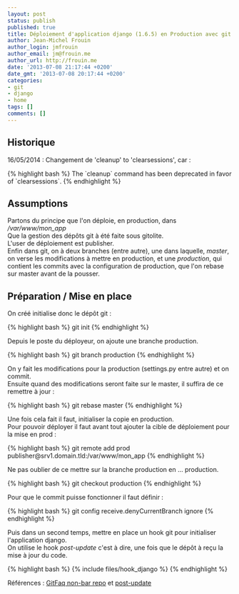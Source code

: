```yaml
---
layout: post
status: publish
published: true
title: Déploiement d'application django (1.6.5) en Production avec git
author: Jean-Michel Frouin
author_login: jmfrouin
author_email: jm@frouin.me
author_url: http://frouin.me
date: '2013-07-08 21:17:44 +0200'
date_gmt: '2013-07-08 20:17:44 +0200'
categories:
- git
- django
- home
tags: []
comments: []
---
```

<h2>Historique</h2>
<p>16/05/2014 : Changement de 'cleanup' to 'clearsessions', car : </p>
<!--more-->
{% highlight bash %}
The `cleanup` command has been deprecated in favor of `clearsessions`.
{% endhighlight %}
<h2>Assumptions</h2>
<p>Partons du principe que l'on déploie, en production, dans <em>/var/www/mon_app</em><br />
Que la gestion des dépôts git à été faite sous gitolite.<br />
L'user de déploiement est publisher.<br />
Enfin dans git, on à deux branches (entre autre), une dans laquelle, <em>master</em>, on verse les modifications à mettre en production, et une <em>production</em>, qui contient les commits avec la configuration de production, que l'on rebase sur master avant de la pousser.</p>
<h2>Préparation / Mise en place</h2>
<p>On créé initialise donc le dépôt git :</p>
{% highlight bash %}
git init
{% endhighlight %}
<p>Depuis le poste du déployeur, on ajoute une branche production.</p>
{% highlight bash %}
git branch production
{% endhighlight %}
<p>On y fait les modifications pour la production (settings.py entre autre) et on commit.<br />
Ensuite quand des modifications seront faite sur le master, il suffira de ce remettre à jour :</p>
{% highlight bash %}
git rebase master
{% endhighlight %}
<p>Une fois cela fait il faut, initialiser la copie en production.<br />
Pour pouvoir déployer il faut avant tout ajouter la cible de déploiement pour la mise en prod :</p>
{% highlight bash %}
git remote add prod publisher@srv1.domain.tld:/var/www/mon_app
{% endhighlight %}
<p>Ne pas oublier de ce mettre sur la branche production en ... production.</p>
{% highlight bash %}
git checkout production
{% endhighlight %}
<p>Pour que le commit puisse fonctionner il faut définir :</p>
{% highlight bash %}
git config receive.denyCurrentBranch ignore
{% endhighlight %}
<p>Puis dans un second temps, mettre en place un hook git pour initialiser l'application django.<br />
On utilise le hook <em>post-update</em> c'est à dire, une fois que le dépôt à reçu la mise à jour du code.</p>
{% highlight bash %}
  {% include files/hook_django %}
{% endhighlight %}

<p>Références : <a href="https://git.wiki.kernel.org/index.php/GitFaq#non-bare" target="_blank">GitFaq non-bar repo</a> et <a href="http://utsl.gen.nz/git/post-update" target="_blank">post-update</a></p>
<!-- Matomo -->
<script type="text/javascript">
  var _paq = window._paq || [];
  /* tracker methods like "setCustomDimension" should be called before "trackPageView" */
  _paq.push(['trackPageView']);
  _paq.push(['enableLinkTracking']);
  (function() {
    var u="//stats.frouin.me/";
    _paq.push(['setTrackerUrl', u+'matomo.php']);
    _paq.push(['setSiteId', '1']);
    var d=document, g=d.createElement('script'), s=d.getElementsByTagName('script')[0];
    g.type='text/javascript'; g.async=true; g.defer=true; g.src=u+'matomo.js'; s.parentNode.insertBefore(g,s);
  })();
</script>
<!-- End Matomo Code -->
